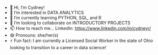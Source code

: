 - 👋 Hi, I’m Cydney!
- 👀 I’m interested in DATA ANALYTICS
- 🌱 I’m currently learning PYTHON, SQL, and R
- 💞️ I’m looking to collaborate on INTRODUCTORY PROJECTS
- 📫 How to reach me... LinkedIn: https://www.linkedin.com/in/cydneyr/
- 😄 Pronouns: she/her(s)
- ⚡ Fun fact: I am currently a Licensed Social Worker in the state of Ohio looking to transition to a career in data science!

<!---
Cydney997/Cydney997 is a ✨ special ✨ repository because its `README.md` (this file) appears on your GitHub profile.
You can click the Preview link to take a look at your changes.
--->
